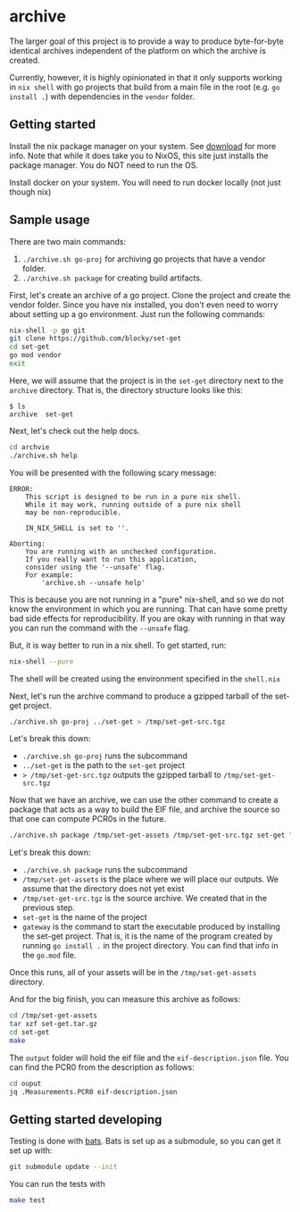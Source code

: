 # archive

The larger goal of this project is to provide a way to produce byte-for-byte
identical archives independent of the platform on which the archive is created.

Currently, however, it is highly opinionated in that it only supports working
in `nix shell` with go projects that build from a main file in the root (e.g.
`go install .`) with dependencies in the `vendor` folder.

## Getting started

Install the nix package manager on your system. See
[download](https://nixos.org/download/) for more info.  Note that while it does
take you to NixOS, this site just installs the package manager. You do NOT need
to run the OS.

Install docker on your system.  You will need to run docker locally (not just
though nix)

## Sample usage

There are two main commands:
1. `./archive.sh go-proj` for archiving go projects that have a vendor folder.
2. `./archive.sh package` for creating build artifacts.

First, let's create an archive of a go project.  Clone the project and create
the vendor folder.  Since you have nix installed, you don't even need to worry
about setting up a go environment.  Just run the following commands:

```bash
nix-shell -p go git
git clone https://github.com/blocky/set-get
cd set-get
go mod vendor
exit
```

Here, we will assume that the project is in the `set-get` directory next to the
`archive` directory. That is, the directory structure looks like this:

```
$ ls
archive  set-get
```

Next, let's check out the help docs.

```bash
cd archvie
./archive.sh help
```

You will be presented with the following scary message:

```
ERROR:
    This script is designed to be run in a pure nix shell.
    While it may work, running outside of a pure nix shell
    may be non-reproducible.

    IN_NIX_SHELL is set to ''.

Aborting:
    You are running with an unchecked configuration.
    If you really want to run this application,
    consider using the '--unsafe' flag.
    For example:
        'archive.sh --unsafe help'
```

This is because you are not running in a "pure" nix-shell, and so we do not
know the environment in which you are running.  That can have some pretty bad
side effects for reproducibility.  If you are okay with running
in that way you can run the command with the `--unsafe` flag.

But, it is way better to run in a nix shell.  To get started, run:

```bash
nix-shell --pure
```

The shell will be created using the environment specified in the `shell.nix`

Next, let's run the archive command to produce a gzipped tarball of the
set-get project.

```bash
./archive.sh go-proj ../set-get > /tmp/set-get-src.tgz
```

Let's break this down:

* `./archive.sh go-proj` runs the subcommand
* `../set-get` is the path to the `set-get` project
* `> /tmp/set-get-src.tgz` outputs the gzipped tarball to `/tmp/set-get-src.tgz`

Now that we have an archive, we can use the other command to create a package
that acts as a way to build the EIF file, and archive the source so that one
can compute PCR0s in the future.

```bash
./archive.sh package /tmp/set-get-assets /tmp/set-get-src.tgz set-get "gateway"
```

Let's break this down:
* `./archive.sh package` runs the subcommand
* `/tmp/set-get-assets` is the place where we will place our outputs. We assume
  that the directory does not yet exist
* `/tmp/set-get-src.tgz` is the source archive.  We created that in the
  previous step.
* `set-get` is the name of the project
* `gateway` is the command to start the executable produced by installing the
  set-get project.  That is, it is the name of the program created by running
  `go install .` in the project directory.  You can find that info in the
  `go.mod` file.

Once this runs, all of your assets will be in the `/tmp/set-get-assets` directory.

And for the big finish, you can measure this archive as follows:

```bash
cd /tmp/set-get-assets
tar xzf set-get.tar.gz
cd set-get
make
```
The `output` folder will hold the eif file and the `eif-description.json` file.
You can find the PCR0 from the description as follows:

```bash
cd ouput
jq .Measurements.PCR0 eif-description.json
```

## Getting started developing

Testing is done with [bats](https://bats-core.readthedocs.io).  Bats is set up
as a submodule, so you can get it set up with:

```bash
git submodule update --init
```

You can run the tests with

```bash
make test
```
